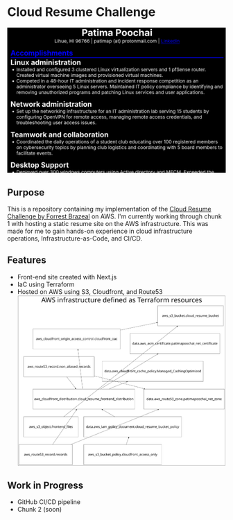 # Cloud Resume Challenge
![Preview image of the resume website](https://github.com/patimapoochai/cloud-resume-challenge/blob/42fcaf3b6937a8d5ab0745d7bef22ebb15a15481/images/site_preview.png)
## Purpose
This is a repository containing my implementation of the [Cloud Resume Challenge by Forrest Brazeal](https://cloudresumechallenge.dev/) on AWS. I'm currently working through chunk 1 with hosting a static resume site on the AWS infrastructure. This was made for me to gain hands-on experience in cloud infrastructure operations, Infrastructure-as-Code, and CI/CD.

## Features
- Front-end site created with Next.js
- IaC using Terraform
- Hosted on AWS using S3, Cloudfront, and Route53
![Graph showing the connections of the AWS resources defined in Terraform](https://github.com/patimapoochai/cloud-resume-challenge/blob/78bbd360df699e89a5db162c0b35f6a9ee17fc65/images/graph.png)
## Work in Progress
- GitHub CI/CD pipeline
- Chunk 2 (soon)
